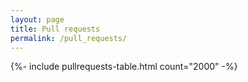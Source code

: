 ```yaml
---
layout: page
title: Pull requests
permalink: /pull_requests/
---
```


{%- include pullrequests-table.html count="2000" -%}

